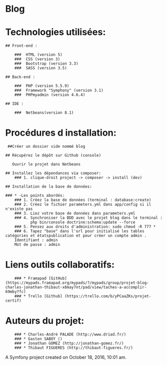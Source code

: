 Blog
====

# **Technologies utilisées:**
    
    ## Front-end :
        
        ###  HTML (version 5)
        ###  CSS (version 3)
        ###  Bootstrap (version 3.3)
        ###  SASS (version 3.5)
        
    ## Back-end :
      
        ###  PHP (version 5.5.9)
        ###  Framework "Symphony" (version 3.1)
        ###  PHPmyadmin (version 4.6.4)
   
    ## IDE :
     
        ###  Netbeans(version 8.1)

# **Procédures d installation:**

     ##Créer un dossier vide nommé blog
    
    ## Récupérez le dépôt sur Github (console)
      
       Ouvrir le projet dans Netbeans

    ## Installez les dépendances via composer:
        ### 1. clique-droit project -> composer -> install (dev)

    ## Installation de la base de données:

    ### * -Les points abordés:
        ### 1. Créez la base de données (terminal : database:create)
        ### 2. Créez le fichier parameters.yml dans app/config si il n'existe pas
        ### 3. Liez votre base de données dans parameters.yml
        ### 4. Synchroniser la BDD avec le projet blog dans le terminal : 
               php bin/console doctrine:schema:update --force 
        ### 5. Pensez aux droits d'administration: sudo chmod -R 777 *
        ### 6. Tapez "base" dans l'url pour initialisé les tables catégories et étatspublication et pour créer un compte admin .
        Identifiant : admin 
        Mot de passe : admin

# **Liens outils collaboratifs:**  

        ### * Framapad [GitHub](https://mypads.framapad.org/mypads/?/mypads/group/projet-blog-charles-jonathan-thibaut-x6may7nt/pad/view/taches-a-accomplir-69mby7fc)
        ### * Trello [Github] (https://trello.com/b/yPCaaZKs/projet-certif)

# **Auteurs du projet:**

        ### * Charles-André PALADE (http://www.driad.fr/)
        ### * Gaston SABOY ()
        ### * Jonathan GOMEZ (http://jonathan-gomez.fr/)
        ### * Thibaut FIGUERES (http://thibaut-figueres.fr/)

A Symfony project created on October 18, 2016, 10:01 am.
